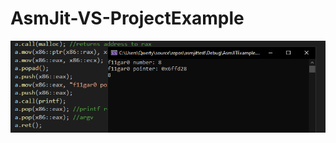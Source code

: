 # AsmJit-VS-ProjectExample
 ![Image alt](https://github.com/F11GAR0/AsmJit-VS-ProjectExample/blob/main/data/SCREENSHOT.PNG)
